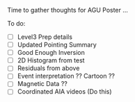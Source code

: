 Time to gather thoughts for AGU Poster ...

To do:

- [ ] Level3 Prep details
- [ ] Updated Pointing Summary
- [ ] Good Enough Inversion
- [ ] 2D Histogram from test
- [ ] Residuals from above
- [ ] Event interpretation ?? Cartoon ??
- [ ] Magnetic Data ??
- [ ] Coordinated AIA videos (Do this)
